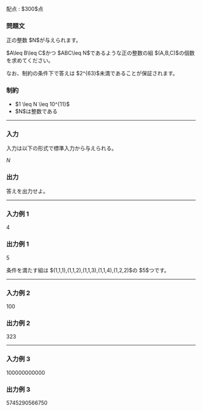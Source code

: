 
<div>

<span>

<span>

<p>
配点 : $300$点
</p>

<div>

<section>

### **問題文**

<p>
正の整数 $N$が与えられます。
</p>

<p>
$A\leq B\leq C$かつ $ABC\leq N$であるような正の整数の組 $(A,B,C)$の個数を求めてください。
</p>

<p>
なお、制約の条件下で答えは $2^{63}$未満であることが保証されます。
</p>

</section>

</div>

<div>

<section>

### **制約**

<ul>

<li>
$1 \leq N \leq 10^{11}$
</li>

<li>
$N$は整数である
</li>

</ul>

</section>

</div>

---

<div>

<div>

<section>

### **入力**

<p>
入力は以下の形式で標準入力から与えられる。
</p>

<div>

$N$
</div>

</section>

</div>

<div>

<section>

### **出力**

<p>
答えを出力せよ。
</p>

</section>

</div>

</div>

---

<div>

<section>

### **入力例 1**

<div>

4

</div>

</section>

</div>

<div>

<section>

### **出力例 1**

<div>

5

</div>

<p>
条件を満たす組は $(1,1,1),(1,1,2),(1,1,3),(1,1,4),(1,2,2)$の $5$つです。  
</p>

</section>

</div>

---

<div>

<section>

### **入力例 2**

<div>

100

</div>

</section>

</div>

<div>

<section>

### **出力例 2**

<div>

323

</div>

</section>

</div>

---

<div>

<section>

### **入力例 3**

<div>

100000000000

</div>

</section>

</div>

<div>

<section>

### **出力例 3**

<div>

5745290566750

</div>

</section>

</div>

</span>

</span>

</div>
